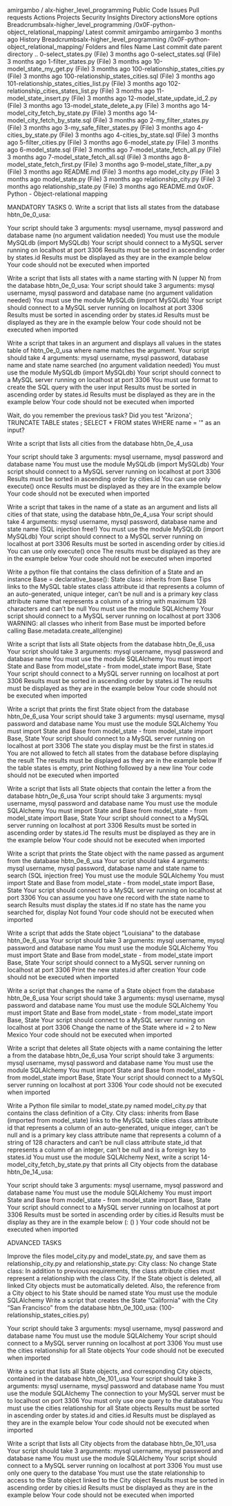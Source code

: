 
amirgambo
/
alx-higher_level_programming
Public
Code
Issues
Pull requests
Actions
Projects
Security
Insights
Directory actionsMore options
Breadcrumbsalx-higher_level_programming
/0x0F-python-object_relational_mapping/
Latest commit
amirgambo
amirgambo
3 months ago
History
Breadcrumbsalx-higher_level_programming
/0x0F-python-object_relational_mapping/
Folders and files
Name	Last commit date
parent directory
..
0-select_states.py
(File)
3 months ago
0-select_states.sql
(File)
3 months ago
1-filter_states.py
(File)
3 months ago
10-model_state_my_get.py
(File)
3 months ago
100-relationship_states_cities.py
(File)
3 months ago
100-relationship_states_cities.sql
(File)
3 months ago
101-relationship_states_cities_list.py
(File)
3 months ago
102-relationship_cities_states_list.py
(File)
3 months ago
11-model_state_insert.py
(File)
3 months ago
12-model_state_update_id_2.py
(File)
3 months ago
13-model_state_delete_a.py
(File)
3 months ago
14-model_city_fetch_by_state.py
(File)
3 months ago
14-model_city_fetch_by_state.sql
(File)
3 months ago
2-my_filter_states.py
(File)
3 months ago
3-my_safe_filter_states.py
(File)
3 months ago
4-cities_by_state.py
(File)
3 months ago
4-cities_by_state.sql
(File)
3 months ago
5-filter_cities.py
(File)
3 months ago
6-model_state.py
(File)
3 months ago
6-model_state.sql
(File)
3 months ago
7-model_state_fetch_all.py
(File)
3 months ago
7-model_state_fetch_all.sql
(File)
3 months ago
8-model_state_fetch_first.py
(File)
3 months ago
9-model_state_filter_a.py
(File)
3 months ago
README.md
(File)
3 months ago
model_city.py
(File)
3 months ago
model_state.py
(File)
3 months ago
relationship_city.py
(File)
3 months ago
relationship_state.py
(File)
3 months ago
README.md
0x0F. Python - Object-relational mapping

MANDATORY TASKS 0. Write a script that lists all states from the database hbtn_0e_0_usa:

Your script should take 3 arguments: mysql username, mysql password and database name (no argument validation needed) You must use the module MySQLdb (import MySQLdb) Your script should connect to a MySQL server running on localhost at port 3306 Results must be sorted in ascending order by states.id Results must be displayed as they are in the example below Your code should not be executed when imported

Write a script that lists all states with a name starting with N (upper N) from the database hbtn_0e_0_usa:
Your script should take 3 arguments: mysql username, mysql password and database name (no argument validation needed) You must use the module MySQLdb (import MySQLdb) Your script should connect to a MySQL server running on localhost at port 3306 Results must be sorted in ascending order by states.id Results must be displayed as they are in the example below Your code should not be executed when imported

Write a script that takes in an argument and displays all values in the states table of hbtn_0e_0_usa where name matches the argument.
Your script should take 4 arguments: mysql username, mysql password, database name and state name searched (no argument validation needed) You must use the module MySQLdb (import MySQLdb) Your script should connect to a MySQL server running on localhost at port 3306 You must use format to create the SQL query with the user input Results must be sorted in ascending order by states.id Results must be displayed as they are in the example below Your code should not be executed when imported

Wait, do you remember the previous task? Did you test "Arizona'; TRUNCATE TABLE states ; SELECT * FROM states WHERE name = '" as an input?

Write a script that lists all cities from the database hbtn_0e_4_usa

Your script should take 3 arguments: mysql username, mysql password and database name You must use the module MySQLdb (import MySQLdb) Your script should connect to a MySQL server running on localhost at port 3306 Results must be sorted in ascending order by cities.id You can use only execute() once Results must be displayed as they are in the example below Your code should not be executed when imported

Write a script that takes in the name of a state as an argument and lists all cities of that state, using the database hbtn_0e_4_usa
Your script should take 4 arguments: mysql username, mysql password, database name and state name (SQL injection free!) You must use the module MySQLdb (import MySQLdb) Your script should connect to a MySQL server running on localhost at port 3306 Results must be sorted in ascending order by cities.id You can use only execute() once The results must be displayed as they are in the example below Your code should not be executed when imported

Write a python file that contains the class definition of a State and an instance Base = declarative_base():
State class: inherits from Base Tips links to the MySQL table states class attribute id that represents a column of an auto-generated, unique integer, can’t be null and is a primary key class attribute name that represents a column of a string with maximum 128 characters and can’t be null You must use the module SQLAlchemy Your script should connect to a MySQL server running on localhost at port 3306 WARNING: all classes who inherit from Base must be imported before calling Base.metadata.create_all(engine)

Write a script that lists all State objects from the database hbtn_0e_6_usa
Your script should take 3 arguments: mysql username, mysql password and database name You must use the module SQLAlchemy You must import State and Base from model_state - from model_state import Base, State Your script should connect to a MySQL server running on localhost at port 3306 Results must be sorted in ascending order by states.id The results must be displayed as they are in the example below Your code should not be executed when imported

Write a script that prints the first State object from the database hbtn_0e_6_usa
Your script should take 3 arguments: mysql username, mysql password and database name You must use the module SQLAlchemy You must import State and Base from model_state - from model_state import Base, State Your script should connect to a MySQL server running on localhost at port 3306 The state you display must be the first in states.id You are not allowed to fetch all states from the database before displaying the result The results must be displayed as they are in the example below If the table states is empty, print Nothing followed by a new line Your code should not be executed when imported

Write a script that lists all State objects that contain the letter a from the database hbtn_0e_6_usa
Your script should take 3 arguments: mysql username, mysql password and database name You must use the module SQLAlchemy You must import State and Base from model_state - from model_state import Base, State Your script should connect to a MySQL server running on localhost at port 3306 Results must be sorted in ascending order by states.id The results must be displayed as they are in the example below Your code should not be executed when imported

Write a script that prints the State object with the name passed as argument from the database hbtn_0e_6_usa
Your script should take 4 arguments: mysql username, mysql password, database name and state name to search (SQL injection free) You must use the module SQLAlchemy You must import State and Base from model_state - from model_state import Base, State Your script should connect to a MySQL server running on localhost at port 3306 You can assume you have one record with the state name to search Results must display the states.id If no state has the name you searched for, display Not found Your code should not be executed when imported

Write a script that adds the State object “Louisiana” to the database hbtn_0e_6_usa
Your script should take 3 arguments: mysql username, mysql password and database name You must use the module SQLAlchemy You must import State and Base from model_state - from model_state import Base, State Your script should connect to a MySQL server running on localhost at port 3306 Print the new states.id after creation Your code should not be executed when imported

Write a script that changes the name of a State object from the database hbtn_0e_6_usa
Your script should take 3 arguments: mysql username, mysql password and database name You must use the module SQLAlchemy You must import State and Base from model_state - from model_state import Base, State Your script should connect to a MySQL server running on localhost at port 3306 Change the name of the State where id = 2 to New Mexico Your code should not be executed when imported

Write a script that deletes all State objects with a name containing the letter a from the database hbtn_0e_6_usa
Your script should take 3 arguments: mysql username, mysql password and database name You must use the module SQLAlchemy You must import State and Base from model_state - from model_state import Base, State Your script should connect to a MySQL server running on localhost at port 3306 Your code should not be executed when imported

Write a Python file similar to model_state.py named model_city.py that contains the class definition of a City.
City class: inherits from Base (imported from model_state) links to the MySQL table cities class attribute id that represents a column of an auto-generated, unique integer, can’t be null and is a primary key class attribute name that represents a column of a string of 128 characters and can’t be null class attribute state_id that represents a column of an integer, can’t be null and is a foreign key to states.id You must use the module SQLAlchemy Next, write a script 14-model_city_fetch_by_state.py that prints all City objects from the database hbtn_0e_14_usa:

Your script should take 3 arguments: mysql username, mysql password and database name You must use the module SQLAlchemy You must import State and Base from model_state - from model_state import Base, State Your script should connect to a MySQL server running on localhost at port 3306 Results must be sorted in ascending order by cities.id Results must be display as they are in the example below (: () ) Your code should not be executed when imported

ADVANCED TASKS

Improve the files model_city.py and model_state.py, and save them as relationship_city.py and relationship_state.py:
City class: No change State class: In addition to previous requirements, the class attribute cities must represent a relationship with the class City. If the State object is deleted, all linked City objects must be automatically deleted. Also, the reference from a City object to his State should be named state You must use the module SQLAlchemy Write a script that creates the State “California” with the City “San Francisco” from the database hbtn_0e_100_usa: (100-relationship_states_cities.py)

Your script should take 3 arguments: mysql username, mysql password and database name You must use the module SQLAlchemy Your script should connect to a MySQL server running on localhost at port 3306 You must use the cities relationship for all State objects Your code should not be executed when imported

Write a script that lists all State objects, and corresponding City objects, contained in the database hbtn_0e_101_usa
Your script should take 3 arguments: mysql username, mysql password and database name You must use the module SQLAlchemy The connection to your MySQL server must be to localhost on port 3306 You must only use one query to the database You must use the cities relationship for all State objects Results must be sorted in ascending order by states.id and cities.id Results must be displayed as they are in the example below Your code should not be executed when imported

Write a script that lists all City objects from the database hbtn_0e_101_usa
Your script should take 3 arguments: mysql username, mysql password and database name You must use the module SQLAlchemy Your script should connect to a MySQL server running on localhost at port 3306 You must use only one query to the database You must use the state relationship to access to the State object linked to the City object Results must be sorted in ascending order by cities.id Results must be displayed as they are in the example below Your code should not be executed when imported
